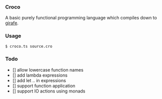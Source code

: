 ### Croco

A basic purely functional programming language which compiles down to 
[girafe](https://github.com/nathsou/Girafe/).

### Usage

```bash
$ croco.ts source.cro
```

### Todo

- [] allow lowercase function names
- [] add lambda expressions
- [] add let .. in expressions
- [] support function application
- [] support IO actions using monads